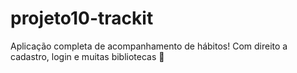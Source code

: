 # projeto10-trackit
Aplicação completa de acompanhamento de hábitos! Com direito a cadastro, login e muitas bibliotecas 🙂
